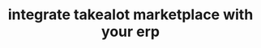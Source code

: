 ---
title: "integrate takealot marketplace with your erp"
heading: takealot marketplace
titleList: takealot marketplace
summary: "Automatically update your important product information such as pricing, stock levels and delivery lead times on the Takealot marketplace."
type: platform
image: "/uploads/logo-platform-takealot.png"
imageAlt: takealot logo
weight: 20
tags: ["marketplace"]
---
